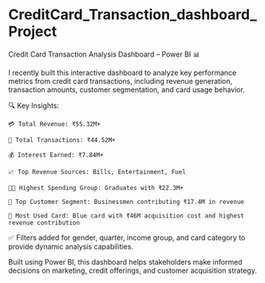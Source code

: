 # CreditCard_Transaction_dashboard_Project
 Credit Card Transaction Analysis Dashboard – Power BI 📊

I recently built this interactive dashboard to analyze key performance metrics from credit card transactions, including revenue generation, transaction amounts, customer segmentation, and card usage behavior.

🔍 Key Insights:

    💳 Total Revenue: ₹55.32M+

    🔁 Total Transactions: ₹44.52M+

    💰 Interest Earned: ₹7.84M+

    📈 Top Revenue Sources: Bills, Entertainment, Fuel

    🧑‍🎓 Highest Spending Group: Graduates with ₹22.3M+

    💼 Top Customer Segment: Businessmen contributing ₹17.4M in revenue

    💸 Most Used Card: Blue card with ₹46M acquisition cost and highest revenue contribution

✅ Filters added for gender, quarter, income group, and card category to provide dynamic analysis capabilities.

Built using Power BI, this dashboard helps stakeholders make informed decisions on marketing, credit offerings, and customer acquisition strategy.
